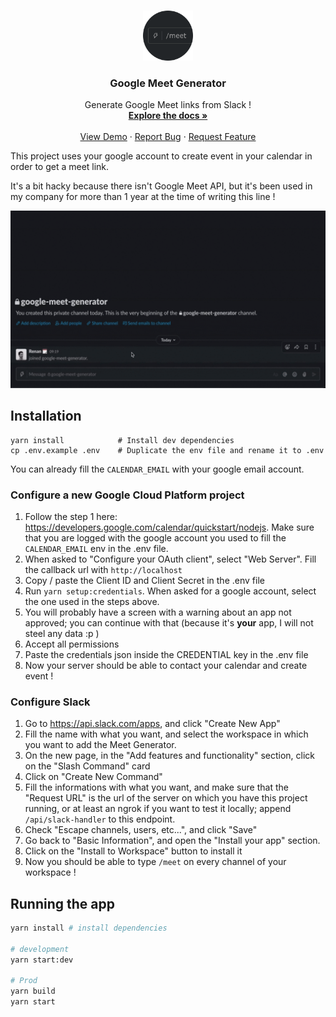<!-- PROJECT LOGO -->
<br />
<p align="center">
  <a href="https://github.com/DecampsRenan/Slack-Meet-Generator">
    <img src="doc/logo.png" alt="Logo" width="80" height="80">
  </a>

  <h3 align="center">Google Meet Generator</h3>

  <p align="center">
    Generate Google Meet links from Slack !
    <br />
    <a href="https://github.com/DecampsRenan/Slack-Meet-Generator"><strong>Explore the docs »</strong></a>
    <br />
    <br />
    <a href="https://github.com/DecampsRenan/Slack-Meet-Generator">View Demo</a>
    ·
    <a href="https://github.com/DecampsRenan/Slack-Meet-Generator/issues">Report Bug</a>
    ·
    <a href="https://github.com/DecampsRenan/Slack-Meet-Generator/issues">Request Feature</a>
  </p>
</p>

This project uses your google account to create event in your calendar in order to get a meet link.

It's a bit hacky because there isn't Google Meet API, but it's been used in my company for more than 1 year at the time of writing this line !

![Demo](./doc/demo.gif)

## Installation

```shell
yarn install            # Install dev dependencies
cp .env.example .env    # Duplicate the env file and rename it to .env
```

You can already fill the `CALENDAR_EMAIL` with your google email account.

### Configure a new Google Cloud Platform project

1. Follow the step 1 here: https://developers.google.com/calendar/quickstart/nodejs. Make sure that you are logged with the google account you used to fill the `CALENDAR_EMAIL` env in the .env file.
2. When asked to "Configure your OAuth client", select "Web Server". Fill the callback url with `http://localhost`
3. Copy / paste the Client ID and Client Secret in the .env file
4. Run `yarn setup:credentials`. When asked for a google account, select the one used in the steps above.
5. You will probably have a screen with a warning about an app not approved; you can continue with that (because it's **your** app, I will not steel any data :p )
6. Accept all permissions
7. Paste the credentials json inside the CREDENTIAL key in the .env file
8. Now your server should be able to contact your calendar and create event !

### Configure Slack

1. Go to https://api.slack.com/apps, and click "Create New App"
2. Fill the name with what you want, and select the workspace in which you want to add the Meet Generator.
3. On the new page, in the "Add features and functionality" section, click on the "Slash Command" card
4. Click on "Create New Command"
5. Fill the informations with what you want, and make sure that the "Request URL" is the url of the server on which you have this project running, or at least an ngrok if you want to test it locally; append `/api/slack-handler` to this endpoint.
6. Check "Escape channels, users, etc...", and click "Save"
7. Go back to "Basic Information", and open the "Install your app" section.
8. Click on the "Install to Workspace" button to install it
9. Now you should be able to type `/meet` on every channel of your workspace !

## Running the app

```bash
yarn install # install dependencies

# development
yarn start:dev

# Prod
yarn build
yarn start
```
